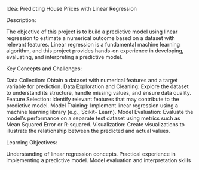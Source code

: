 Idea: Predicting House Prices with Linear Regression

Description:

The objective of this project is to build a predictive model using linear regression to estimate a
numerical outcome based on a dataset with relevant features. Linear regression is a
fundamental machine learning algorithm, and this project provides hands-on experience in
developing, evaluating, and interpreting a predictive model.


Key Concepts and Challenges:

Data Collection: Obtain a dataset with numerical features and a target variable for
prediction.
Data Exploration and Cleaning: Explore the dataset to understand its structure, handle
missing values, and ensure data quality.
Feature Selection: Identify relevant features that may contribute to the predictive model.
Model Training: Implement linear regression using a machine learning library (e.g., Scikit-
Learn).
Model Evaluation: Evaluate the model's performance on a separate test dataset using
metrics such as Mean Squared Error or R-squared.
Visualization: Create visualizations to illustrate the relationship between the predicted and
actual values.


Learning Objectives:

Understanding of linear regression concepts.
Practical experience in implementing a predictive model.
Model evaluation and interpretation skills
